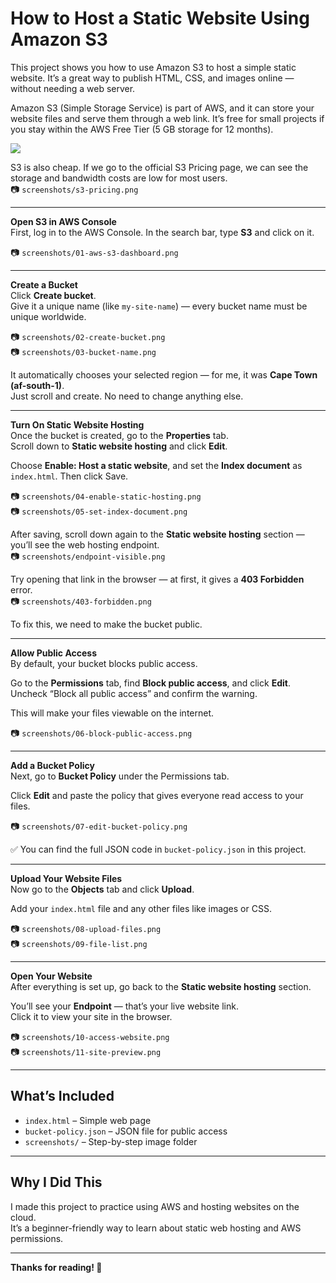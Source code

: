 # How to Host a Static Website Using Amazon S3 

This project shows you how to use Amazon S3 to host a simple static website. It’s a great way to publish HTML, CSS, and images online — without needing a web server.

Amazon S3 (Simple Storage Service) is part of AWS, and it can store your website files and serve them through a web link. It’s free for small projects if you stay within the AWS Free Tier (5 GB storage for 12 months).  

<img src="https://github.com/user-attachments/assets/4b9de909-3433-4794-a32f-26d25ac108d5"/>

S3 is also cheap. If we go to the official S3 Pricing page, we can see the storage and bandwidth costs are low for most users.  
📷 `screenshots/s3-pricing.png`  

---

**Open S3 in AWS Console**  
First, log in to the AWS Console. In the search bar, type **S3** and click on it.

📷 `screenshots/01-aws-s3-dashboard.png`

---

**Create a Bucket**  
Click **Create bucket**.  
Give it a unique name (like `my-site-name`) — every bucket name must be unique worldwide.  

📷 `screenshots/02-create-bucket.png`  
📷 `screenshots/03-bucket-name.png`

It automatically chooses your selected region — for me, it was **Cape Town (af-south-1)**.  
Just scroll and create. No need to change anything else.

---

**Turn On Static Website Hosting**  
Once the bucket is created, go to the **Properties** tab.  
Scroll down to **Static website hosting** and click **Edit**.  

Choose **Enable: Host a static website**, and set the **Index document** as `index.html`. Then click Save.

📷 `screenshots/04-enable-static-hosting.png`  
📷 `screenshots/05-set-index-document.png`

After saving, scroll down again to the **Static website hosting** section — you’ll see the web hosting endpoint.  
📷 `screenshots/endpoint-visible.png`  

Try opening that link in the browser — at first, it gives a **403 Forbidden** error.  
📷 `screenshots/403-forbidden.png`  

To fix this, we need to make the bucket public.

---

**Allow Public Access**  
By default, your bucket blocks public access.  

Go to the **Permissions** tab, find **Block public access**, and click **Edit**.  
Uncheck “Block all public access” and confirm the warning.  

This will make your files viewable on the internet.

📷 `screenshots/06-block-public-access.png`

---

**Add a Bucket Policy**  
Next, go to **Bucket Policy** under the Permissions tab.  

Click **Edit** and paste the policy that gives everyone read access to your files.  

📷 `screenshots/07-edit-bucket-policy.png`

✅ You can find the full JSON code in `bucket-policy.json` in this project.

---

**Upload Your Website Files**  
Now go to the **Objects** tab and click **Upload**.  

Add your `index.html` file and any other files like images or CSS.

📷 `screenshots/08-upload-files.png`  
📷 `screenshots/09-file-list.png`

---

**Open Your Website**  
After everything is set up, go back to the **Static website hosting** section.  

You’ll see your **Endpoint** — that’s your live website link.  
Click it to view your site in the browser.

📷 `screenshots/10-access-website.png`  
📷 `screenshots/11-site-preview.png`

---

## What’s Included

- `index.html` – Simple web page  
- `bucket-policy.json` – JSON file for public access  
- `screenshots/` – Step-by-step image folder  

---

## Why I Did This

I made this project to practice using AWS and hosting websites on the cloud.  
It’s a beginner-friendly way to learn about static web hosting and AWS permissions.

---

**Thanks for reading! 🙌**
